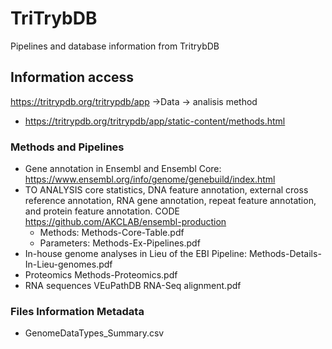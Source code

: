 # TriTrybDB
Pipelines and database information from TritrybDB

## Information access 
https://tritrypdb.org/tritrypdb/app
->Data -> analisis method 
- https://tritrypdb.org/tritrypdb/app/static-content/methods.html

### Methods and Pipelines
- Gene annotation in Ensembl and Ensembl Core: https://www.ensembl.org/info/genome/genebuild/index.html
- TO ANALYSIS  core statistics, DNA feature annotation, external cross reference annotation, RNA gene annotation, repeat feature annotation, and protein feature annotation. CODE https://github.com/AKCLAB/ensembl-production
  * Methods: Methods-Core-Table.pdf
  * Parameters: Methods-Ex-Pipelines.pdf
- In-house genome analyses in Lieu of the EBI Pipeline: Methods-Details-In-Lieu-genomes.pdf
- Proteomics Methods-Proteomics.pdf
- RNA sequences VEuPathDB RNA-Seq alignment.pdf

### Files Information Metadata
- GenomeDataTypes_Summary.csv
